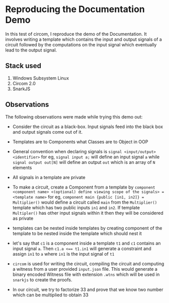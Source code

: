 # Reproducing the Documentation Demo
In this test of circom, I reproduce the demo of the Documentation. It involves writing a template which contains the input and output signals of a circuit followed by the computations on the input signal which eventually lead to the output signal.

## Stack used
1. Windows Subsystem Linux
2. Circom 2.0
3. SnarkJS

## Observations
The following observations were made while trying this demo out:
- Consider the circuit as a black-box. Input signals feed into the black box and output signals come out of it.
- Templates are to Components what Classes are to Object in OOP
- General convention when declaring signals is `signal <input/output> <identifier>` for eg, `signal input a;` will define an input signal `a` while `signal output out[N]` will define an output `out` which is an array of `N` elements
- All signals in a template are private
- To make a circuit, create a Component from a template by `component <component name> <(optional) define viewing scope of the signals> = <template name>` for eg, `component main {public [in1, in2]} = Multiplier()` would define a circuit called `main` from the `Multiplier()` template which has two public inputs `in1` and `in2`. If template `Multipler()` has other input signals within it then they will be considered as private
- templates can be nested inside templates by creating component of the template to be nested inside the template which should nest it
- let's say that `c1` is a component inside a template `t1` and `c1` contains an input signal `a`. Then `c1.a <== t1.in1` will generate a constraint and assign `in1` to `a` where `in1` is the input signal of `t1`

- `circom` is used for writing the circuit, compiling the circuit and computing a witness from a user provided `input.json` file. This would generate a binary encoded Witness file with extension `.wtns` which will be used in `snarkjs` to create the proofs.

- In our circuit, we try to factorize 33 and prove that we know two number which can be multiplied to obtain 33